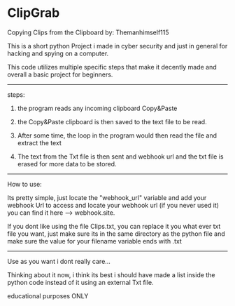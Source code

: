 # ClipGrab
Copying Clips from the Clipboard
by: Themanhimself115

This is a short python Project i made in cyber security and just in general for hacking and spying on a computer.

This code utilizes multiple specific steps that make it decently made and overall a basic project for beginners.

-------------

steps:

1. the program reads any incoming clipboard Copy&Paste

2. the Copy&Paste clipboard is then saved to the text file to be read.

3. After some time, the loop in the program would then read the file and extract the text

4. The text from the Txt file is then sent and webhook url and the txt file is erased for more data to be stored.

-------------

How to use:

Its pretty simple, just locate the "webhook_url" variable and add your webhook Url
to access and locate your webhook url (if you never used it) you can find it here --> webhook.site.

If you dont like using the file Clips.txt, you can replace it you what ever txt file you want, just make sure its in the same directory as the python file and make sure the value for your filename variable ends with .txt

-------------

Use as you want i dont really care...

Thinking about it now, i think its best i should have made a list inside the python code instead of it using an external Txt file.

educational purposes ONLY
